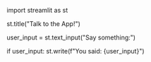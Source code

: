 import streamlit as st

st.title("Talk to the App!")

user_input = st.text_input("Say something:")

if user_input:
    st.write(f"You said: {user_input}")
